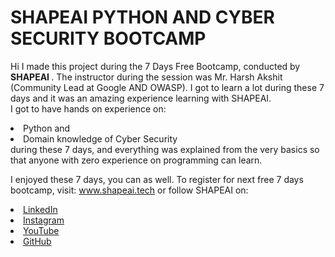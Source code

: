 # SHAPEAI PYTHON AND CYBER SECURITY BOOTCAMP

Hi I made this project during the 7 Days Free Bootcamp, conducted by <b> SHAPEAI </b>.
The instructor during the session was Mr. Harsh Akshit (Community Lead at Google AND OWASP). I got to learn a lot during these 7 days and it was an amazing experience learning with SHAPEAI.<br>I got to have hands on experience on:
<li>Python and
<li> Domain knowledge of Cyber Security
<br>during these 7 days, and everything was explained from the very basics so that anyone with zero experience on programming can learn.

I enjoyed these 7 days, you can as well. To register for next free 7 days bootcamp, visit: www.shapeai.tech
or follow SHAPEAI on:
  <li><a href="https://in.linkedin.com/company/shapeai">LinkedIn</a>   
  <li><a href="https://www.instagram.com/shape.ai/?hl=en">Instagram</a>  
  <li><a href="https://www.youtube.com/channel/UCTUvDLTW9meuDXWcbmISPdA">YouTube</a> 
  <li><a href="https://github.com/shapeai">GitHub</a>

